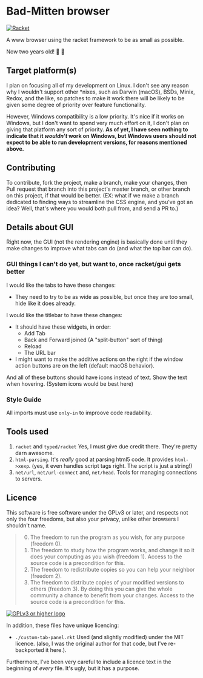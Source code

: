 # Bad-Mitten browser

[![Racket](https://img.shields.io/badge/-Made%20with%20Racket-darkred?logo=racket)](https://racket-lang.org)

A www browser using the racket framework to be as small as possible.

Now two years old! :tada: :tada:

## Target platform(s)

I plan on focusing all of my development on Linux. I don't see any reason why I
wouldn't support other \*nixes, such as Darwin (macOS), BSDs, Minix, Redox, and
the like, so patches to make it work there will be likely to be given some
degree of priority over feature functionality.

However, Windows compatibility is a low priority. It's nice if it works on
Windows, but I don't want to spend very much effort on it, I don't plan on
giving that platform any sort of priority. **As of yet, I have seen nothing to
indicate that it _wouldn't_ work on Windows, but Windows users should not expect
to be able to run development versions, for reasons mentioned above.**

## Contributing

To contribute, fork the project, make a branch, make your changes, then Pull
request that branch into this project's master branch, or other branch on this
project, if that would be better. (EX: what if we make a branch dedicated to
finding ways to streamline the CSS engine, and you've got an idea? Well, that's
where you would both pull from, and send a PR to.)

## Details about GUI

Right now, the GUI (not the rendering engine) is basically done until they make
changes to improve what tabs can do (and what the top bar can do).

### GUI things I can't do yet, but want to, once racket/gui gets better

I would like the tabs to have these changes:

- They need to try to be as wide as possible, but once they are too small, hide
  like it does already.

I would like the titlebar to have these changes:

- It should have these widgets, in order:
  - Add Tab
  - Back and Forward joined (A "split-button" sort of thing)
  - Reload
  - The URL bar
- I might want to make the additive actions on the right if the window action
  buttons are on the left (default macOS behavior).

And all of these buttons should have icons instead of text. Show the text when
hovering. (System icons would be best here)

### Style Guide

All imports must use `only-in` to improove code readability.

## Tools used

1. `racket` and `typed/racket` Yes, I must give due credit there. They're
   pretty darn awesome.
2. `html-parsing`. It's _really_ good at parsing html5 code.
   It provides `html->xexp`. (yes, it even handles script tags right. The
   script is just a string!)
3. `net/url`, `net/url-connect` and, `net/head`. Tools for managing connections
   to servers.

## Licence

This software is free software under the GPLv3 or later, and respects not
only the four freedoms, but also your privacy, unlike other browsers I
shouldn't name.

> 0. The freedom to run the program as you wish, for any purpose (freedom 0).
> 1. The freedom to study how the program works, and change it so it does your
>    computing as you wish (freedom 1). Access to the source code is a
>    precondition for this.
> 2. The freedom to redistribute copies so you can help your neighbor (freedom
>    2).
> 3. The freedom to distribute copies of your modified versions to others
>    (freedom 3). By doing this you can give the whole community a chance to
>    benefit from your changes. Access to the source code is a precondition for
>    this.

[![GPLv3 or higher logo][gpl-logo]][gpl-link]

[gpl-logo]: https://www.gnu.org/graphics/gplv3-with-text-136x68.png
[gpl-link]: https://www.gnu.org/licenses/gpl-3.0.txt

In addition, these files have unique licencing:

- `./custom-tab-panel.rkt` Used (and slightly modified) under the MIT licence.
  (also, I was the original author for that code, but I've re-backported it here.).

Furthermore, I've been very careful to include a licence text in the beginning
of _every_ file. It's ugly, but it has a purpose.
